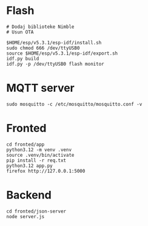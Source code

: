 # Flash
```
# Dodaj biblioteke Nimble
# Usun OTA

$HOME/esp/v5.3.1/esp-idf/install.sh         
sudo chmod 666 /dev/ttyUSB0
source $HOME/esp/v5.3.1/esp-idf/export.sh
idf.py build
idf.py -p /dev/ttyUSB0 flash monitor
```

# MQTT server
```
sudo mosquitto -c /etc/mosquitto/mosquitto.conf -v
```


# Fronted
```
cd fronted/app
python3.12 -m venv .venv
source .venv/bin/activate
pip install -r req.txt
python3.12 app.py
firefox http://127.0.0.1:5000
```

# Backend

```
cd fronted/json-server
node server.js
```
